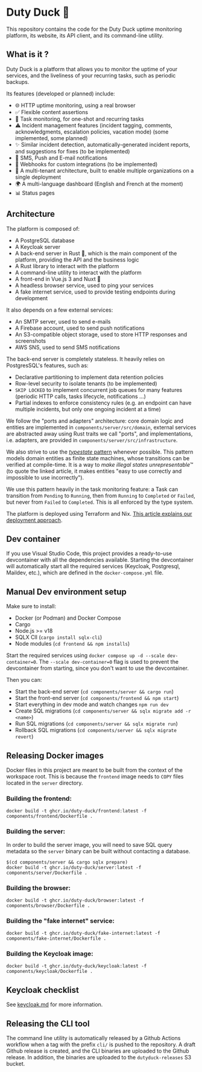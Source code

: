 # Duty Duck 🦆

This repository contains the code for the Duty Duck uptime monitoring platform, its website, its API client, and its command-line utility.

## What is it ?

Duty Duck is a platform that allows you to monitor the uptime of your services, and the liveliness of your recurring tasks, such as periodic backups.

Its features (developed or planned) include:
  - 🌐 HTTP uptime monitoring, using a real browser
  - ✅ Flexible content assertions
  - 📅 Task monitoring, for one-shot and recurring tasks
  - ⚠️ Incident management features (incident tagging, comments, acknowledgments, escalation policies, vacation mode) (some implemented, some planned)
  - ✨ Similar incident detection, automatically-generated incident reports, and suggestions for fixes (to be implemented)
  - 📧 SMS, Push and E-mail notifications
  - 📡 Webhooks for custom integrations (to be implemented)
  - 👥 A multi-tenant architecture, built to enable multiple organizations on a single deployment
  - 🌍 A multi-language dashboard (English and French at the moment)
  - 📊 Status pages

## Architecture

The platform is composed of:
- A PostgreSQL database
- A Keycloak server
- A back-end server in Rust 🦀, which is the main component of the platform, providing the API and the business logic
- A Rust library to interact with the platform
- A command-line utility to interact with the platform
- A front-end in Vue.js 3 and Nuxt 🖖
- A headless browser service, used to ping your services
- A fake internet service, used to provide testing endpoints during development

It also depends on a few external services:
- An SMTP server, used to send e-mails
- A Firebase account, used to send push notifications
- An S3-compatible object storage, used to store HTTP responses and screenshots
- AWS SNS, used to send SMS notifications

The back-end server is completely stateless. It heavily relies on PostgresSQL's features, such as:
- Declarative partitioning to implement data retention policies
- Row-level security to isolate tenants (to be implemented)
- `SKIP LOCKED` to implement concurrent job queues for many features (periodic HTTP calls, tasks lifecycle, notifications ...)
- Partial indexes to enforce consistency rules (e.g. an endpoint can have multiple incidents, but only one ongoing incident at a time)

We follow the "ports and adapters" architecture: core domain logic and entities are implemented in `components/server/src/domain`, external services are abstracted away using Rust traits we call "ports", and implementations, i.e. adapters, are provided in `components/server/src/infrastructure`.

We also strive to use the [*typestate* pattern](https://cliffle.com/blog/rust-typestate/) whenever possible. This pattern models domain entities
as finite state machines, whose transitions can be verified at compile-time. It is a way to *make illegal states unrepresentable*™️ (to quote the linked article, it makes entities "easy to use correctly and impossible to use incorrectly"). 

We use this pattern heavily in the task monitoring feature: a Task can transition from `Pending` to `Running`, then from `Running` to `Completed` or `Failed`, but never from `Failed` to `Completed`. This is all enforced by the type system.

The platform is deployed using Terraform and Nix. [This article explains our deployment approach](https://guillaumebogard.dev/posts/declarative-server-management-with-nix/).

## Dev container

If you use Visual Studio Code, this project provides a ready-to-use devcontainer with all the dependencies available. Starting the devcontainer will automatically start all
the required services (Keycloak, Postgresql, Maildev, etc.), which are defined in the `docker-compose.yml` file.

## Manual Dev environment setup

Make sure to install:
- Docker (or Podman) and Docker Compose
- Cargo
- Node.js >= v18
- SQLX ClI (`cargo install sqlx-cli`)
- Node modules (`cd frontend && npm installs`)

Start the required services using `docker compose up -d --scale dev-container=0`. 
The `--scale dev-container=0` flag is used to prevent the devcontainer from starting, since you don't want to use the devcontainer.

Then you can:
- Start the back-end server (`cd components/server && cargo run`)
- Start the front-end server (`cd components/frontend && npm start`)
- Start everything in dev mode and watch changes `npm run dev`
- Create SQL migrations (`cd components/server && sqlx migrate add -r <name>`)
- Run SQL migrations (`cd components/server && sqlx migrate run`)
- Rollback SQL migrations (`cd components/server && sqlx migrate revert`)

## Releasing Docker images

Docker files in this project are meant to be built from the context of the workspace root. This is because the `frontend` image needs to `COPY` files located in the `server` directory.

### Building the frontend:

```shell
docker build -t ghcr.io/duty-duck/frontend:latest -f components/frontend/Dockerfile .
```

### Building the server:

In order to build the server image, you will need to save SQL query metadata so the `server` binary can be built without contacting a database.

```shell
$(cd components/server && cargo sqlx prepare)
docker build -t ghcr.io/duty-duck/server:latest -f components/server/Dockerfile .
```

### Building the browser:

```shell
docker build -t ghcr.io/duty-duck/browser:latest -f components/browser/Dockerfile .
```

### Building the "fake internet" service:

```shell
docker build -t ghcr.io/duty-duck/fake-internet:latest -f components/fake-internet/Dockerfile .
```

### Building the Keycloak image:

```shell
docker build -t ghcr.io/duty-duck/keycloak:latest -f components/keycloak/Dockerfile .
```

## Keycloak checklist

See [keycloak.md](docs/keycloak.md) for more information.

## Releasing the CLI tool

The command line utility is automatically released by a Github Actions workflow when a tag with the prefix `cli/` is pushed to the repository.
A draft Github release is created, and the CLI binaries are uploaded to the Github release. In addition, the binaries are uploaded to the `dutyduck-releases` S3 bucket.